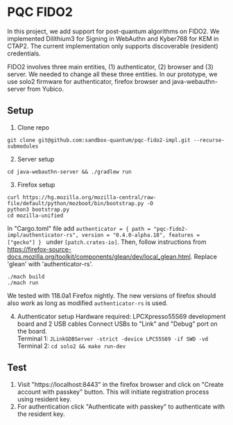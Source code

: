 # PQC FIDO2
In this project, we add support for post-quantum algorithms on FIDO2. We implemented Dilithium3 for Signing in WebAuthn and Kyber768 for KEM in CTAP2. The current implementation only supports discoverable (resident) credentials.

FIDO2 involves three main entities, (1) authenticator, (2) browser and (3) server. We needed to change all these three entities. In our prototype, we use solo2 firmware for authenticator, firefox browser and java-webauthn-server from Yubico. 

## Setup
1. Clone repo 
```
git clone git@github.com:sandbox-quantum/pqc-fido2-impl.git --recurse-submodules 
``` 
2. Server setup
 ```
cd java-webauthn-server && ./gradlew run
```
3. Firefox setup
```
curl https://hg.mozilla.org/mozilla-central/raw-file/default/python/mozboot/bin/bootstrap.py -O
python3 bootstrap.py
cd mozilla-unified
```
In "Cargo.toml" file add `authenticator = { path = "pqc-fido2-impl/authenticator-rs", version = "0.4.0-alpha.18", features = ["gecko"] }
` under `[patch.crates-io]`. 
Then, follow instructions from https://firefox-source-docs.mozilla.org/toolkit/components/glean/dev/local_glean.html. Replace 'glean' with 'authenticator-rs'.
```
./mach build
./mach run
``` 
We tested with 118.0a1 Firefox nightly. The new versions of firefox should also work as long as modified `authenticator-rs` is used. 

4. Authenticator setup
Hardware required: LPCXpresso55S69 development board and 2 USB cables
Connect USBs to "Link" and "Debug" port on the board.   
Terminal 1: `JLinkGDBServer -strict -device LPC55S69 -if SWD -vd`
Terminal 2: `cd solo2 && make run-dev`


## Test
1. Visit "https://localhost:8443" in the firefox browser and click on "Create account with passkey" button. This will initiate registration process using resident key. 
2. For authentication click "Authenticate with passkey" to authenticate with the resident key.
